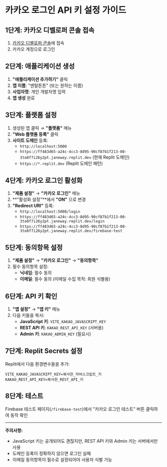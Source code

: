 # 카카오 로그인 API 키 설정 가이드

## 1단계: 카카오 디벨로퍼 콘솔 접속

1. [카카오 디벨로퍼 콘솔](https://developers.kakao.com/console/app)에 접속
2. 카카오 계정으로 로그인

## 2단계: 애플리케이션 생성

1. **"애플리케이션 추가하기"** 클릭
2. **앱 이름**: "멘탈튼튼" (또는 원하는 이름)
3. **사업자명**: 개인 개발자명 입력
4. **앱 생성** 완료

## 3단계: 플랫폼 설정

1. 생성된 앱 클릭 → **"플랫폼"** 메뉴
2. **"Web 플랫폼 등록"** 클릭
3. **사이트 도메인** 등록:
   - `http://localhost:5000`
   - `https://ff483d65-a24c-4cc3-8d95-90cf87b1f213-00-3to8f7i26y2pt.janeway.replit.dev` (현재 Replit 도메인)
   - `https://*.replit.dev` (Replit 도메인 패턴)

## 4단계: 카카오 로그인 활성화

1. **"제품 설정"** → **"카카오 로그인"** 메뉴
2. **"활성화 설정"**에서 **"ON"** 으로 변경
3. **"Redirect URI"** 등록:
   - `http://localhost:5000/login`
   - `https://ff483d65-a24c-4cc3-8d95-90cf87b1f213-00-3to8f7i26y2pt.janeway.replit.dev/login`
   - `https://ff483d65-a24c-4cc3-8d95-90cf87b1f213-00-3to8f7i26y2pt.janeway.replit.dev/firebase-test`

## 5단계: 동의항목 설정

1. **"제품 설정"** → **"카카오 로그인"** → **"동의항목"**
2. 필수 동의항목 설정:
   - **닉네임**: 필수 동의
   - **이메일**: 필수 동의 (이메일 수집 목적: 회원 식별용)

## 6단계: API 키 확인

1. **"앱 설정"** → **"앱 키"** 메뉴
2. 다음 키들을 복사:
   - **JavaScript 키**: `VITE_KAKAO_JAVASCRIPT_KEY`
   - **REST API 키**: `KAKAO_REST_API_KEY` (서버용)
   - **Admin 키**: `KAKAO_ADMIN_KEY` (필요시)

## 7단계: Replit Secrets 설정

Replit에서 다음 환경변수들을 추가:

```
VITE_KAKAO_JAVASCRIPT_KEY=복사한_자바스크립트_키
KAKAO_REST_API_KEY=복사한_REST_API_키
```

## 8단계: 테스트

Firebase 테스트 페이지(`/firebase-test`)에서 "카카오 로그인 테스트" 버튼 클릭하여 동작 확인

---

**주의사항:**
- JavaScript 키는 공개되어도 괜찮지만, REST API 키와 Admin 키는 서버에서만 사용
- 도메인 등록이 정확하지 않으면 로그인 실패
- 이메일 동의항목이 필수로 설정되어야 사용자 식별 가능